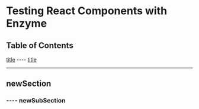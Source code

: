 # Testing React Components with Enzyme

## Table of Contents

<a href="#section">title</a>
---- <a href="#subsection">title</a>

<div id="section"></div>

***

## newSection

<div id="subsection"></div>

### ---- newSubSection